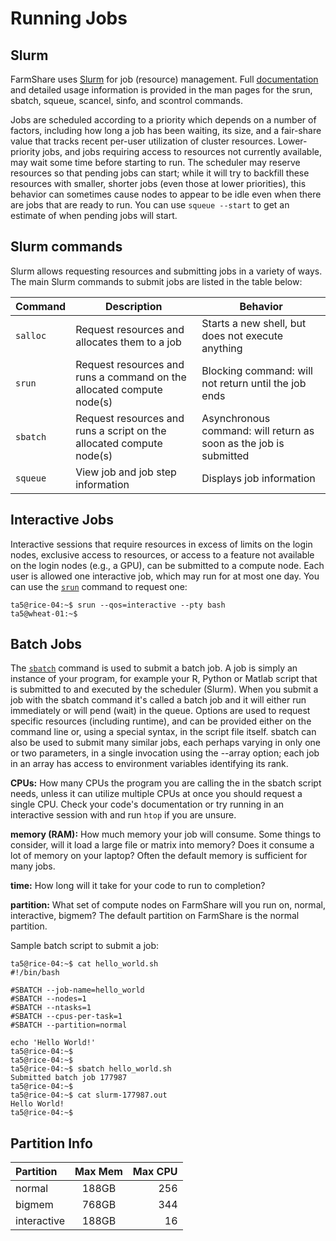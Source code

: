 # Running Jobs

## Slurm

FarmShare uses [Slurm](https://slurm.schedmd.com/) for job (resource) management. Full [documentation](https://slurm.schedmd.com/documentation.html) and detailed usage information is provided in the man pages for the srun, sbatch, squeue, scancel, sinfo, and scontrol commands.

Jobs are scheduled according to a priority which depends on a number of factors, including how long a job has been waiting, its size, and a fair-share value that tracks recent per-user utilization of cluster resources. Lower-priority jobs, and jobs requiring access to resources not currently available, may wait some time before starting to run. The scheduler may reserve resources so that pending jobs can start; while it will try to backfill these resources with smaller, shorter jobs (even those at lower priorities), this behavior can sometimes cause nodes to appear to be idle even when there are jobs that are ready to run. You can use `squeue --start` to get an estimate of when pending jobs will start.

## Slurm commands

Slurm allows requesting resources and submitting jobs in a variety of ways. The
main Slurm commands to submit jobs are listed in the table below:

| Command  | Description | Behavior |
| -------- | ----------- | -------- |
| `salloc` | Request resources and allocates them to a job | Starts a new shell, but does not execute anything |
| `srun`   | Request resources and runs a command on the allocated compute node(s) | Blocking command: will not return until the job ends |
| `sbatch` | Request resources and runs a script on the allocated compute node(s) | Asynchronous command: will return as soon as the job is submitted |
| `squeue` | View job and job step information | Displays job information | 

## Interactive Jobs

Interactive sessions that require resources in excess of limits on the login nodes, exclusive access to resources, or access to a feature not available on the login nodes (e.g., a GPU), can be submitted to a compute node. Each user is allowed one interactive job, which may run for at most one day. You can use the [`srun`](https://slurm.schedmd.com/srun.html) command to request one:

~~~
ta5@rice-04:~$ srun --qos=interactive --pty bash
ta5@wheat-01:~$ 
~~~

## Batch Jobs

The [`sbatch`](https://slurm.schedmd.com/sbatch.html) command is used to submit a batch job. A job is simply an instance of your program, for example your R, Python or Matlab script that is submitted to and executed by the scheduler (Slurm). When you submit a job with the sbatch command it's called a batch job and it will either run immediately or will pend (wait) in the queue. Options are used to request specific resources (including runtime), and can be provided either on the command line or, using a special syntax, in the script file itself. sbatch can also be used to submit many similar jobs, each perhaps varying in only one or two parameters, in a single invocation using the --array option; each job in an array has access to environment variables identifying its rank.

**CPUs:** How many CPUs the program you are calling the in the sbatch script needs, unless it can utilize multiple CPUs at once you should request a single CPU. Check your code's documentation or try running in an interactive session with and run `htop` if you are unsure.

**memory (RAM):** How much memory your job will consume. Some things to consider, will it load a large file or matrix into memory? Does it consume a lot of memory on your laptop? Often the default memory is sufficient for many jobs.

**time:** How long will it take for your code to run to completion?

**partition:** What set of compute nodes on FarmShare will you run on, normal, interactive, bigmem? The default partition on FarmShare is the normal partition.

Sample batch script to submit a job:

~~~
ta5@rice-04:~$ cat hello_world.sh 
#!/bin/bash

#SBATCH --job-name=hello_world
#SBATCH --nodes=1
#SBATCH --ntasks=1
#SBATCH --cpus-per-task=1
#SBATCH --partition=normal

echo 'Hello World!'
ta5@rice-04:~$ 
ta5@rice-04:~$ 
ta5@rice-04:~$ sbatch hello_world.sh 
Submitted batch job 177987
ta5@rice-04:~$ 
ta5@rice-04:~$ cat slurm-177987.out 
Hello World!
ta5@rice-04:~$ 
~~~

## Partition Info

| Partition   | Max Mem     | Max CPU       |
| :---        |    :----:   |          ---: |
| normal      | 188GB       | 256           |
| bigmem      | 768GB       | 344           |
| interactive | 188GB       | 16            |

